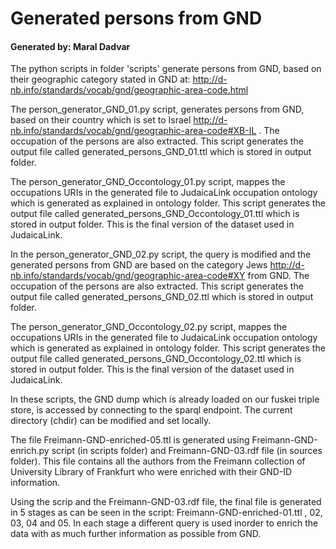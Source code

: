 # Generated persons from GND 

#### Generated by: Maral Dadvar


The python scripts in folder 'scripts' generate persons from GND, based on their geographic category stated in GND at: http://d-nb.info/standards/vocab/gnd/geographic-area-code.html

The person_generator_GND_01.py script, generates persons from GND, based on their country which is set to Israel <http://d-nb.info/standards/vocab/gnd/geographic-area-code#XB-IL> . The occupation of the persons are also extracted. 
This script generates the output file called generated_persons_GND_01.ttl which is stored in output folder. 

The person_generator_GND_Occontology_01.py script, mappes the occupations URIs in the generated file to JudaicaLink occupation ontology which is generated as explained in ontology folder. This script generates the output file called
generated_persons_GND_Occontology_01.ttl which is stored in output folder. This is the final version of the dataset used in JudaicaLink. 


In the person_generator_GND_02.py script, the query is modified and the generated persons from GND are based on the category Jews <http://d-nb.info/standards/vocab/gnd/geographic-area-code#XY> from GND. 
The occupation of the persons are also extracted. This script generates the output file called generated_persons_GND_02.ttl which is stored in output folder. 

The person_generator_GND_Occontology_02.py script, mappes the occupations URIs in the generated file to JudaicaLink occupation ontology which is generated as explained in ontology folder. This script generates the output file called
generated_persons_GND_Occontology_02.ttl which is stored in output folder. This is the final version of the dataset used in JudaicaLink. 

In these scripts, the GND dump which is already loaded on our fuskei triple store, is accessed by connecting to the sparql endpoint. 
The current directory (chdir) can be modified and set locally.  


The file Freimann-GND-enriched-05.ttl is generated using Freimann-GND-enrich.py script (in scripts folder) and Freimann-GND-03.rdf file (in sources folder). This file contains all the authors from the Freimann collection of University Library of Frankfurt who were enriched with their GND-ID information. 


Using the scrip and the Freimann-GND-03.rdf file, the final file is generated in 5 stages as can be seen in the script: Freimann-GND-enriched-01.ttl , 02, 03, 04 and 05. In each stage a different query is used inorder to enrich the data with as much further information as possible from GND.    